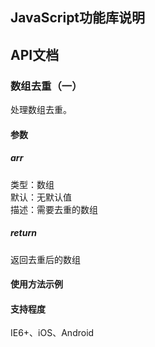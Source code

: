 

## JavaScript功能库说明

## API文档 

### 数组去重（一） 


处理数组去重。

#### 参数 

##### arr 

类型：数组<br>
默认：无默认值<br>
描述：需要去重的数组　　

##### return 

返回去重后的数组

#### 使用方法示例 

#### 支持程度 

IE6+、iOS、Android







